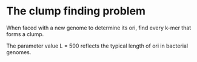 # The clump finding problem

When faced with a new genome to determine its ori, find every k-mer that forms a clump.

The parameter value L = 500 reflects the typical length of ori in bacterial genomes.

